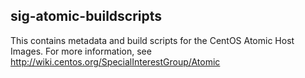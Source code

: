 sig-atomic-buildscripts
-----------------------

This contains metadata and build scripts for the CentOS Atomic Host
Images.  For more information, see
http://wiki.centos.org/SpecialInterestGroup/Atomic

